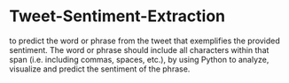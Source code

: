 # Tweet-Sentiment-Extraction
 to predict the word or phrase from the tweet that exemplifies the provided sentiment. The word or phrase should include all characters within that span (i.e. including commas, spaces, etc.), by using Python to analyze, visualize and predict the sentiment of the phrase.
